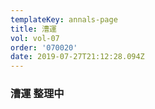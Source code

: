 ```yaml
---
templateKey: annals-page
title: 漕運
vol: vol-07
order: '070020'
date: 2019-07-27T21:12:28.094Z
---
```

### 漕運 整理中
